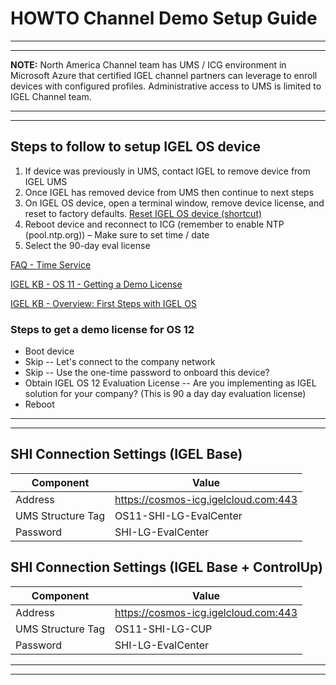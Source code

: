 # HOWTO Channel Demo Setup Guide

----------

----------

**NOTE:** North America Channel team has UMS / ICG environment in Microsoft Azure that certified IGEL channel partners can leverage to enroll devices with configured profiles. Administrative access to UMS is limited to IGEL Channel team.

----------

----------

## Steps to follow to setup IGEL OS device

1. If device was previously in UMS, contact IGEL to remove device from IGEL UMS
2. Once IGEL has removed device from UMS then continue to next steps
3. On IGEL OS device, open a terminal window, remove device license, and reset to factory defaults. [Reset IGEL OS device (shortcut)](https://igel-community.github.io/IGEL-Docs-v02/Docs/HOWTO-Remove-IGEL-Device-License/#reset-igel-os-device-shortcut)
4. Reboot device and reconnect to ICG (remember to enable NTP (pool.ntp.org)) – Make sure to set time / date
5. Select the 90-day eval license

[FAQ - Time Service](https://igel-community.github.io/IGEL-Docs-v02/Docs/HOWTO-COSMOS/#faq-time-service)

[IGEL KB - OS 11 - Getting a Demo License](https://kb.igel.com/licensesmore-igelos11/en/getting-a-demo-license-10334222.html)

[IGEL KB - Overview: First Steps with IGEL OS](https://kb.igel.com/igelos-11.08/en/overview-first-steps-with-igel-os-11-63802221.html)

### Steps to get a demo license for OS 12

- Boot device
- Skip -- Let's connect to the company network
- Skip -- Use the one-time password to onboard this device?
- Obtain IGEL OS 12 Evaluation License -- Are you implementing as IGEL solution for your company? (This is 90 a day day evaluation license)
- Reboot

----------

----------


## SHI Connection Settings (IGEL Base)

| Component | Value |
|-----------|-------|
| Address | https://cosmos-icg.igelcloud.com:443 |
| UMS Structure Tag | OS11-SHI-LG-EvalCenter |
| Password | SHI-LG-EvalCenter |

## SHI Connection Settings (IGEL Base + ControlUp)

| Component | Value |
|-----------|-------|
| Address | https://cosmos-icg.igelcloud.com:443 |
| UMS Structure Tag | OS11-SHI-LG-CUP |
| Password | SHI-LG-EvalCenter |

----------

----------

